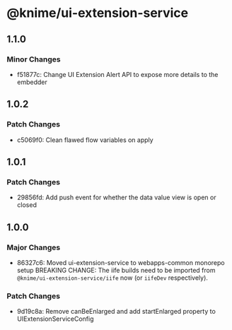 # @knime/ui-extension-service

## 1.1.0

### Minor Changes

- f51877c: Change UI Extension Alert API to expose more details to the embedder

## 1.0.2

### Patch Changes

- c5069f0: Clean flawed flow variables on apply

## 1.0.1

### Patch Changes

- 29856fd: Add push event for whether the data value view is open or closed

## 1.0.0

### Major Changes

- 86327c6: Moved ui-extension-service to webapps-common monorepo setup
  BREAKING CHANGE: The iife builds need to be imported from `@knime/ui-extension-service/iife` now (or `iifeDev` respectively).

### Patch Changes

- 9d19c8a: Remove canBeEnlarged and add startEnlarged property to UIExtensionServiceConfig
